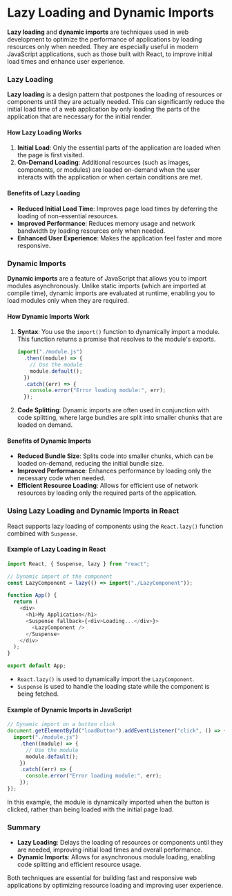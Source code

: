 # Lazy Loading and Dynamic Imports

**Lazy loading** and **dynamic imports** are techniques used in web development to optimize the performance of applications by loading resources only when needed. They are especially useful in modern JavaScript applications, such as those built with React, to improve initial load times and enhance user experience.

### Lazy Loading

**Lazy loading** is a design pattern that postpones the loading of resources or components until they are actually needed. This can significantly reduce the initial load time of a web application by only loading the parts of the application that are necessary for the initial render.

#### How Lazy Loading Works

1. **Initial Load**: Only the essential parts of the application are loaded when the page is first visited.
2. **On-Demand Loading**: Additional resources (such as images, components, or modules) are loaded on-demand when the user interacts with the application or when certain conditions are met.

#### Benefits of Lazy Loading

- **Reduced Initial Load Time**: Improves page load times by deferring the loading of non-essential resources.
- **Improved Performance**: Reduces memory usage and network bandwidth by loading resources only when needed.
- **Enhanced User Experience**: Makes the application feel faster and more responsive.

### Dynamic Imports

**Dynamic imports** are a feature of JavaScript that allows you to import modules asynchronously. Unlike static imports (which are imported at compile time), dynamic imports are evaluated at runtime, enabling you to load modules only when they are required.

#### How Dynamic Imports Work

1. **Syntax**: You use the `import()` function to dynamically import a module. This function returns a promise that resolves to the module's exports.

   ```javascript
   import("./module.js")
     .then((module) => {
       // Use the module
       module.default();
     })
     .catch((err) => {
       console.error("Error loading module:", err);
     });
   ```

2. **Code Splitting**: Dynamic imports are often used in conjunction with code splitting, where large bundles are split into smaller chunks that are loaded on demand.

#### Benefits of Dynamic Imports

- **Reduced Bundle Size**: Splits code into smaller chunks, which can be loaded on-demand, reducing the initial bundle size.
- **Improved Performance**: Enhances performance by loading only the necessary code when needed.
- **Efficient Resource Loading**: Allows for efficient use of network resources by loading only the required parts of the application.

### Using Lazy Loading and Dynamic Imports in React

React supports lazy loading of components using the `React.lazy()` function combined with `Suspense`.

#### Example of Lazy Loading in React

```javascript
import React, { Suspense, lazy } from "react";

// Dynamic import of the component
const LazyComponent = lazy(() => import("./LazyComponent"));

function App() {
  return (
    <div>
      <h1>My Application</h1>
      <Suspense fallback={<div>Loading...</div>}>
        <LazyComponent />
      </Suspense>
    </div>
  );
}

export default App;
```

- `React.lazy()` is used to dynamically import the `LazyComponent`.
- `Suspense` is used to handle the loading state while the component is being fetched.

#### Example of Dynamic Imports in JavaScript

```javascript
// Dynamic import on a button click
document.getElementById("loadButton").addEventListener("click", () => {
  import("./module.js")
    .then((module) => {
      // Use the module
      module.default();
    })
    .catch((err) => {
      console.error("Error loading module:", err);
    });
});
```

In this example, the module is dynamically imported when the button is clicked, rather than being loaded with the initial page load.

### Summary

- **Lazy Loading**: Delays the loading of resources or components until they are needed, improving initial load times and overall performance.
- **Dynamic Imports**: Allows for asynchronous module loading, enabling code splitting and efficient resource usage.

Both techniques are essential for building fast and responsive web applications by optimizing resource loading and improving user experience.
